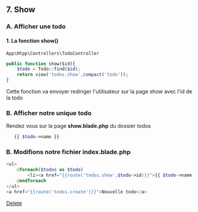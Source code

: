 ## 7. Show
### A. Afficher une todo 

#### 1. La fonction show()

```
App\Htpp\Controllers\TodoController
```

```php
public function show($id){
    $todo = Todo::find($id);
    return view('todos.show',compact('todo'));
}
```
Cette fonction va envoyer rediriger l'utilisateur sur la page show avec l'id de la todo

### B. Afficher notre unique todo

Rendez vous sur la page **show.blade.php** du dossier todos

```php
   {{ $todo->name }}
```

### B. Modifions notre fichier **index.blade.php**

```php
<ul>
    @foreach($todos as $todo)
        <li><a href="{{route('todos.show',$todo->id)}}">{{ $todo->name }}</a> => <a href="{{ route('todos.edit',$todo->id) }}">Modifier</a></li>
    @endforeach
</ul>
<a href="{{route('todos.create')}}">Nouvelle todo</a>
```
[Delete](https://github.com/pierrenoel/Laravel/blob/master/Exercice/008_delete.md)


